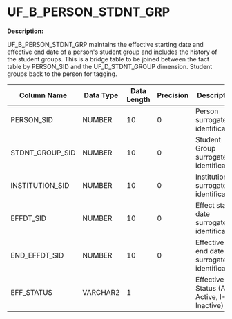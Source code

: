 # UF_B_PERSON_STDNT_GRP

**Description:**

UF_B_PERSON_STDNT_GRP maintains the effective starting date and effective end date of a person's student group and includes the history of the student groups. This is a bridge table to be joined between the fact table by PERSON_SID and the UF_D_STDNT_GROUP dimension. Student groups back to the person for tagging.					
					
					
| Column Name     | Data Type | Data Length | Precision | Description                                 | 
|-----------------|-----------|-------------|-----------|---------------------------------------------| 
| PERSON_SID      | NUMBER    | 10          | 0         | Person surrogate identification             | 
| STDNT_GROUP_SID | NUMBER    | 10          | 0         | Student Group surrogate identification      | 
| INSTITUTION_SID | NUMBER    | 10          | 0         | Institution surrogate identification        | 
| EFFDT_SID       | NUMBER    | 10          | 0         | Effect start date surrogate identification  | 
| END_EFFDT_SID   | NUMBER    | 10          | 0         | Effective end date surrogate identification | 
| EFF_STATUS      | VARCHAR2  | 1           |           | Effective Status (A- Active, I- Inactive)   | 